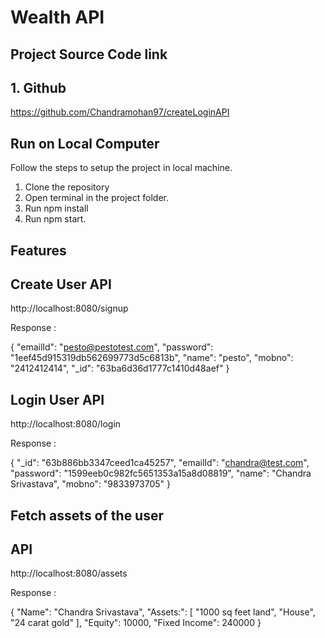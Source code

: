 
# Wealth API



## Project Source Code link

## 1. Github 

https://github.com/Chandramohan97/createLoginAPI



## Run on Local Computer
 
Follow the steps to setup the project in local machine.

1. Clone the repository
2. Open terminal in the project folder.
3. Run npm install
4. Run npm start.
## Features

## Create User API 

http://localhost:8080/signup

Response : 

{
"emailId": "pesto@pestotest.com",
"password": "1eef45d915319db562699773d5c6813b",
"name": "pesto",
"mobno": "2412412414",
"_id": "63ba6d36d1777c1410d48aef"
}


## Login User API 

http://localhost:8080/login

Response : 

{
"_id": "63b886bb3347ceed1ca45257",
"emailId": "chandra@test.com",
"password": "1599eeb0c982fc5651353a15a8d08819",
"name": "Chandra Srivastava",
"mobno": "9833973705"
}

## Fetch assets of the user 

## API 

 http://localhost:8080/assets

 Response : 

 {
"Name": "Chandra Srivastava",
"Assets:": [
"1000 sq feet land",
"House",
"24 carat gold"
],
"Equity": 10000,
"Fixed Income": 240000
}

